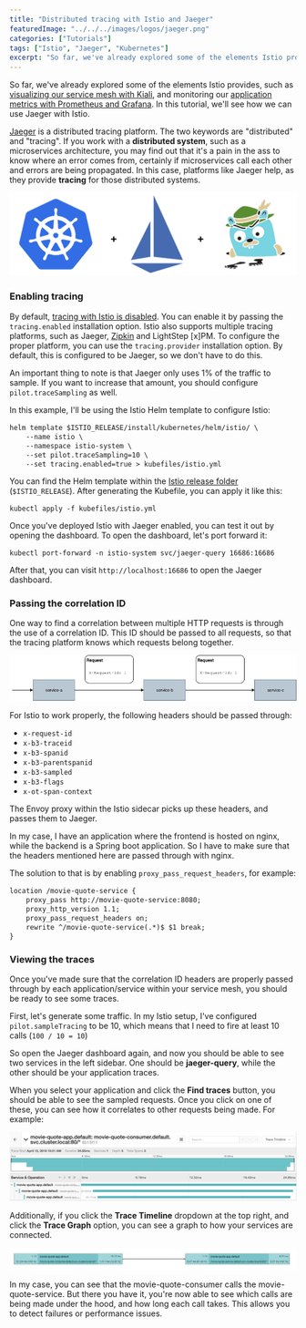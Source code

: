 ```yaml
---
title: "Distributed tracing with Istio and Jaeger"
featuredImage: "../../../images/logos/jaeger.png"
categories: ["Tutorials"]
tags: ["Istio", "Jaeger", "Kubernetes"]
excerpt: "So far, we've already explored some of the elements Istio provides, such as visualizing our service mesh with Kiali, and monitoring our application metrics with Prometheus and Grafana. In this tutorial, we'll see how we can use Jaeger with Istio."
---
```


So far, we've already explored some of the elements Istio provides, such as [visualizing our service mesh with Kiali](/servicegraph-kiali-istio), and monitoring our [application metrics with Prometheus and Grafana](/collecting-application-metrics-with-istio/). In this tutorial, we'll see how we can use Jaeger with Istio.

[Jaeger](https://www.jaegertracing.io/) is a distributed tracing platform. The two keywords are "distributed" and "tracing". If you work with a **distributed system**, such as a microservices architecture, you may find out that it's a pain in the ass to know where an error comes from, certainly if microservices call each other and errors are being propagated. In this case, platforms like Jaeger help, as they provide **tracing** for those distributed systems.

![Kubernetes + Istio + Jaeger](content/posts/2019/2019-08-06-distributed-tracing-istio-jaeger/images/kubernetes-istio-jaeger.png)

### Enabling tracing

By default, [tracing with Istio is disabled](https://istio.io/docs/reference/config/installation-options/#tracing-options). You can enable it by passing the `tracing.enabled` installation option. Istio also supports multiple tracing platforms, such as Jaeger, [Zipkin](https://zipkin.io/) and LightStep \[x\]PM. To configure the proper platform, you can use the `tracing.provider` installation option. By default, this is configured to be Jaeger, so we don't have to do this.

An important thing to note is that Jaeger only uses 1% of the traffic to sample. If you want to increase that amount, you should configure `pilot.traceSampling` as well.

In this example, I'll be using the Istio Helm template to configure Istio:

```
helm template $ISTIO_RELEASE/install/kubernetes/helm/istio/ \
    --name istio \
    --namespace istio-system \
    --set pilot.traceSampling=10 \
    --set tracing.enabled=true > kubefiles/istio.yml
```

You can find the Helm template within the [Istio release folder](https://github.com/istio/istio/releases) (`$ISTIO_RELEASE`). After generating the Kubefile, you can apply it like this:

```
kubectl apply -f kubefiles/istio.yml
```

Once you've deployed Istio with Jaeger enabled, you can test it out by opening the dashboard. To open the dashboard, let's port forward it:

```
kubectl port-forward -n istio-system svc/jaeger-query 16686:16686
```

After that, you can visit `http://localhost:16686` to open the Jaeger dashboard.

### Passing the correlation ID

One way to find a correlation between multiple HTTP requests is through the use of a correlation ID. This ID should be passed to all requests, so that the tracing platform knows which requests belong together.

![Demonstration of the correlation ID](content/posts/2019/2019-08-06-distributed-tracing-istio-jaeger/images/jaeger-correlation-id.png)

For Istio to work properly, the following headers should be passed through:

- `x-request-id`
- `x-b3-traceid`
- `x-b3-spanid`
- `x-b3-parentspanid`
- `x-b3-sampled`
- `x-b3-flags`
- `x-ot-span-context`

The Envoy proxy within the Istio sidecar picks up these headers, and passes them to Jaeger.

In my case, I have an application where the frontend is hosted on nginx, while the backend is a Spring boot application. So I have to make sure that the headers mentioned here are passed through with nginx.

The solution to that is by enabling `proxy_pass_request_headers`, for example:

```nginx
location /movie-quote-service {
    proxy_pass http://movie-quote-service:8080;
    proxy_http_version 1.1;
    proxy_pass_request_headers on;
    rewrite ^/movie-quote-service(.*)$ $1 break;
}
```

### Viewing the traces

Once you've made sure that the correlation ID headers are properly passed through by each application/service within your service mesh, you should be ready to see some traces.

First, let's generate some traffic. In my Istio setup, I've configured `pilot.sampleTracing` to be 10, which means that I need to fire at least 10 calls (`100 / 10 = 10`)

So open the Jaeger dashboard again, and now you should be able to see two services in the left sidebar. One should be **jaeger-query**, while the other should be your application traces.

When you select your application and click the **Find traces** button, you should be able to see the sampled requests. Once you click on one of these, you can see how it correlates to other requests being made. For example:

![Jaeger trace timeline](content/posts/2019/2019-08-06-distributed-tracing-istio-jaeger/images/jaeger-trace-timeline.png)

Additionally, if you click the **Trace Timeline** dropdown at the top right, and click the **Trace Graph** option, you can see a graph to how your services are connected.

![Jaeger Trace Graph](content/posts/2019/2019-08-06-distributed-tracing-istio-jaeger/images/jaeger-trace-graph.png)

In my case, you can see that the movie-quote-consumer calls the movie-quote-service. But there you have it, you're now able to see which calls are being made under the hood, and how long each call takes. This allows you to detect failures or performance issues.
